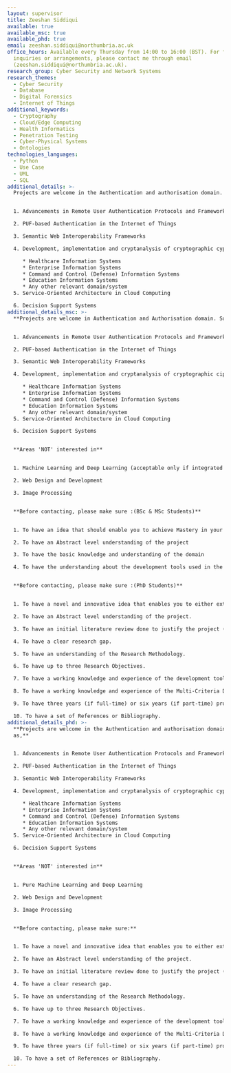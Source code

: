 ```yaml
---
layout: supervisor
title: Zeeshan Siddiqui
available: true
available_msc: true
available_phd: true
email: zeeshan.siddiqui@northumbria.ac.uk
office_hours: Available every Thursday from 14:00 to 16:00 (BST). For further
  inquiries or arrangements, please contact me through email
  (zeeshan.siddiqui@northumbria.ac.uk).
research_group: Cyber Security and Network Systems
research_themes:
  - Cyber Security
  - Database
  - Digital Forensics
  - Internet of Things
additional_keywords:
  - Cryptography
  - Cloud/Edge Computing
  - Health Informatics
  - Penetration Testing
  - Cyber-Physical Systems
  - Ontologies
technologies_languages:
  - Python
  - Use Case
  - UML
  - SQL
additional_details: >-
  Projects are welcome in the Authentication and authorisation domain. Such as,


  1. Advancements in Remote User Authentication Protocols and Frameworks

  2. PUF-based Authentication in the Internet of Things

  3. Semantic Web Interoperability Frameworks

  4. Development, implementation and cryptanalysis of cryptographic cyphers and protocols in,

     * Healthcare Information Systems
     * Enterprise Information Systems
     * Command and Control (Defense) Information Systems
     * Education Information Systems
     * Any other relevant domain/system
  5. Service-Oriented Architecture in Cloud Computing

  6. Decision Support Systems
additional_details_msc: >-
  **Projects are welcome in Authentication and Authorisation domain. Such as,**


  1. Advancements in Remote User Authentication Protocols and Frameworks

  2. PUF-based Authentication in the Internet of Things

  3. Semantic Web Interoperability Frameworks

  4. Development, implementation and cryptanalysis of cryptographic ciphers and protocols in,

     * Healthcare Information Systems
     * Enterprise Information Systems
     * Command and Control (Defense) Information Systems
     * Education Information Systems
     * Any other relevant domain/system
  5. Service-Oriented Architecture in Cloud Computing

  6. Decision Support Systems


  **Areas 'NOT' interested in**


  1. Machine Learning and Deep Learning (acceptable only if integrated with authentication)

  2. Web Design and Development

  3. Image Processing


  **Before contacting, please make sure :(BSc & MSc Students)**


  1. To have an idea that should enable you to achieve Mastery in your project (at the MSc level, there is no requirement to have a unique and novel idea, however, the idea should challenge you to achieve a Postgraduate level of Mastery we are looking into).

  2. To have an Abstract level understanding of the project

  3. To have the basic knowledge and understanding of the domain

  4. To have the understanding about the development tools used in the project


  **Before contacting, please make sure :(PhD Students)**


  1. To have a novel and innovative idea that enables you to either extend the existing work or propose a new solution to address the problem.

  2. To have an Abstract level understanding of the project.

  3. To have an initial literature review done to justify the project (10-15 studies).

  4. To have a clear research gap.

  5. To have an understanding of the Research Methodology.

  6. To have up to three Research Objectives.

  7. To have a working knowledge and experience of the development tools used in the project.

  8. To have a working knowledge and experience of the Multi-Criteria Decision Analysis tools used in Comparative Analysis.

  9. To have three years (if full-time) or six years (if part-time) project plan (Gantt Chart).

  10. To have a set of References or Bibliography.
additional_details_phd: >-
  **Projects are welcome in the Authentication and authorisation domain. Such
  as,**


  1. Advancements in Remote User Authentication Protocols and Frameworks

  2. PUF-based Authentication in the Internet of Things

  3. Semantic Web Interoperability Frameworks

  4. Development, implementation and cryptanalysis of cryptographic cyphers and protocols in,

     * Healthcare Information Systems
     * Enterprise Information Systems
     * Command and Control (Defense) Information Systems
     * Education Information Systems
     * Any other relevant domain/system
  5. Service-Oriented Architecture in Cloud Computing

  6. Decision Support Systems


  **Areas 'NOT' interested in**


  1. Pure Machine Learning and Deep Learning

  2. Web Design and Development

  3. Image Processing


  **Before contacting, please make sure:**


  1. To have a novel and innovative idea that enables you to either extend the existing work or propose a new solution to address the problem.

  2. To have an Abstract level understanding of the project.

  3. To have an initial literature review done to justify the project (10-15 studies).

  4. To have a clear research gap.

  5. To have an understanding of the Research Methodology.

  6. To have up to three Research Objectives.

  7. To have a working knowledge and experience of the development tools used in the project.

  8. To have a working knowledge and experience of the Multi-Criteria Decision Analysis tools used in Comparative Analysis.

  9. To have three years (if full-time) or six years (if part-time) project plan (Gantt Chart).

  10. To have a set of References or Bibliography.
---
```

